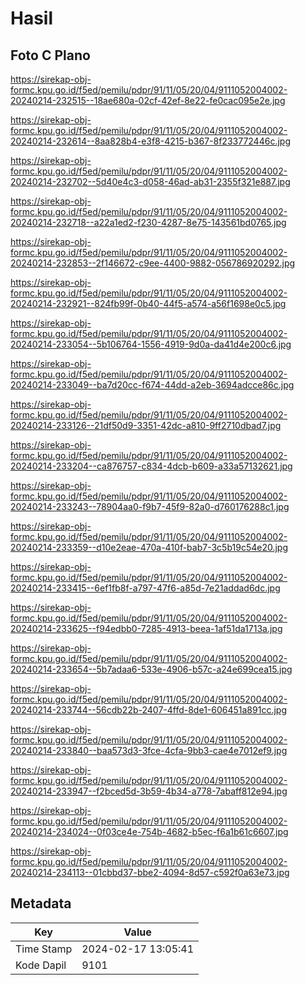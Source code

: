 # Hasil

## Foto C Plano

https://sirekap-obj-formc.kpu.go.id/f5ed/pemilu/pdpr/91/11/05/20/04/9111052004002-20240214-232515--18ae680a-02cf-42ef-8e22-fe0cac095e2e.jpg

https://sirekap-obj-formc.kpu.go.id/f5ed/pemilu/pdpr/91/11/05/20/04/9111052004002-20240214-232614--8aa828b4-e3f8-4215-b367-8f233772446c.jpg

https://sirekap-obj-formc.kpu.go.id/f5ed/pemilu/pdpr/91/11/05/20/04/9111052004002-20240214-232702--5d40e4c3-d058-46ad-ab31-2355f321e887.jpg

https://sirekap-obj-formc.kpu.go.id/f5ed/pemilu/pdpr/91/11/05/20/04/9111052004002-20240214-232718--a22a1ed2-f230-4287-8e75-143561bd0765.jpg

https://sirekap-obj-formc.kpu.go.id/f5ed/pemilu/pdpr/91/11/05/20/04/9111052004002-20240214-232853--2f146672-c9ee-4400-9882-056786920292.jpg

https://sirekap-obj-formc.kpu.go.id/f5ed/pemilu/pdpr/91/11/05/20/04/9111052004002-20240214-232921--824fb99f-0b40-44f5-a574-a56f1698e0c5.jpg

https://sirekap-obj-formc.kpu.go.id/f5ed/pemilu/pdpr/91/11/05/20/04/9111052004002-20240214-233054--5b106764-1556-4919-9d0a-da41d4e200c6.jpg

https://sirekap-obj-formc.kpu.go.id/f5ed/pemilu/pdpr/91/11/05/20/04/9111052004002-20240214-233049--ba7d20cc-f674-44dd-a2eb-3694adcce86c.jpg

https://sirekap-obj-formc.kpu.go.id/f5ed/pemilu/pdpr/91/11/05/20/04/9111052004002-20240214-233126--21df50d9-3351-42dc-a810-9ff2710dbad7.jpg

https://sirekap-obj-formc.kpu.go.id/f5ed/pemilu/pdpr/91/11/05/20/04/9111052004002-20240214-233204--ca876757-c834-4dcb-b609-a33a57132621.jpg

https://sirekap-obj-formc.kpu.go.id/f5ed/pemilu/pdpr/91/11/05/20/04/9111052004002-20240214-233243--78904aa0-f9b7-45f9-82a0-d760176288c1.jpg

https://sirekap-obj-formc.kpu.go.id/f5ed/pemilu/pdpr/91/11/05/20/04/9111052004002-20240214-233359--d10e2eae-470a-410f-bab7-3c5b19c54e20.jpg

https://sirekap-obj-formc.kpu.go.id/f5ed/pemilu/pdpr/91/11/05/20/04/9111052004002-20240214-233415--6ef1fb8f-a797-47f6-a85d-7e21addad6dc.jpg

https://sirekap-obj-formc.kpu.go.id/f5ed/pemilu/pdpr/91/11/05/20/04/9111052004002-20240214-233625--f94edbb0-7285-4913-beea-1af51da1713a.jpg

https://sirekap-obj-formc.kpu.go.id/f5ed/pemilu/pdpr/91/11/05/20/04/9111052004002-20240214-233654--5b7adaa6-533e-4906-b57c-a24e699cea15.jpg

https://sirekap-obj-formc.kpu.go.id/f5ed/pemilu/pdpr/91/11/05/20/04/9111052004002-20240214-233744--56cdb22b-2407-4ffd-8de1-606451a891cc.jpg

https://sirekap-obj-formc.kpu.go.id/f5ed/pemilu/pdpr/91/11/05/20/04/9111052004002-20240214-233840--baa573d3-3fce-4cfa-9bb3-cae4e7012ef9.jpg

https://sirekap-obj-formc.kpu.go.id/f5ed/pemilu/pdpr/91/11/05/20/04/9111052004002-20240214-233947--f2bced5d-3b59-4b34-a778-7abaff812e94.jpg

https://sirekap-obj-formc.kpu.go.id/f5ed/pemilu/pdpr/91/11/05/20/04/9111052004002-20240214-234024--0f03ce4e-754b-4682-b5ec-f6a1b61c6607.jpg

https://sirekap-obj-formc.kpu.go.id/f5ed/pemilu/pdpr/91/11/05/20/04/9111052004002-20240214-234113--01cbbd37-bbe2-4094-8d57-c592f0a63e73.jpg


## Metadata

| Key        | Value               |
| ---------- | ------------------- |
| Time Stamp | 2024-02-17 13:05:41 |
| Kode Dapil | 9101                |




